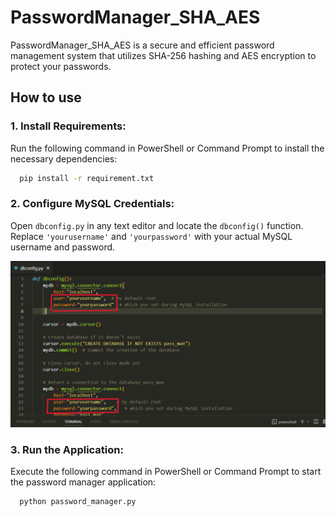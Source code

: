
# PasswordManager_SHA_AES

PasswordManager_SHA_AES is a secure and efficient password management system that utilizes SHA-256 hashing and AES encryption to protect your passwords.



## How to use

###  1. Install Requirements:
Run the following command in PowerShell or Command Prompt to install the necessary dependencies:
```bash
  pip install -r requirement.txt
```
  
###  2. Configure MySQL Credentials:
Open `dbconfig.py` in any text editor and locate the `dbconfig()` function.
    Replace `'yourusername'` and `'yourpassword'` with your actual MySQL username and password. 

![App Screenshot](https://raw.githubusercontent.com/mesauravjoshi/PasswordManager_SHA_AES/main/screenshot/dbconfig.png)


###  3. Run the Application:
    
Execute the following command in PowerShell or Command Prompt to start the password manager application:
```bash
  python password_manager.py
```
